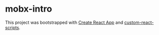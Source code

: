 # mobx-intro

This project was bootstrapped with [Create React App](https://github.com/facebookincubator/create-react-app)
and [custom-react-scripts](https://github.com/kitze/custom-react-scripts).

